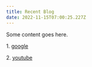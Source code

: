```yaml
---
title: Recent Blog
date: 2022-11-15T07:00:25.227Z
---
```

S﻿ome content goes here.

1﻿. [google](https://google.com)

2﻿. [youtube](https://youtube.com)